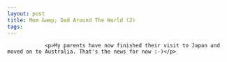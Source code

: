 ```yaml
---
layout: post
title: Mom &amp; Dad Around The World (2)
tags:
---
```



                <p>My parents have now finished their visit to Japan and moved on to Australia. That's the news for now :-)</p>
